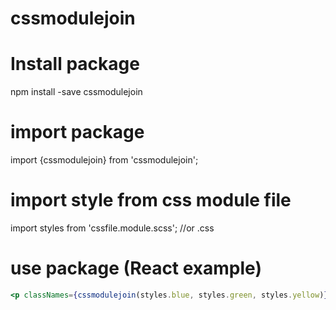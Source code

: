 # cssmodulejoin

# Install package

npm install -save cssmodulejoin

# import package

import {cssmodulejoin} from 'cssmodulejoin';

# import style from css module file

import styles from 'cssfile.module.scss'; //or .css

# use package (React example)

```jsx
<p classNames={cssmodulejoin(styles.blue, styles.green, styles.yellow)} />
```

